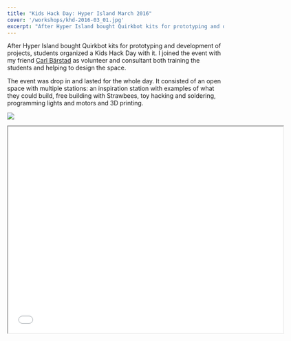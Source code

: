 ```yaml
---
title: "Kids Hack Day: Hyper Island March 2016"
cover: '/workshops/khd-2016-03_01.jpg'
excerpt: "After Hyper Island bought Quirkbot kits for prototyping and development of projects, students organized a Kids Hack Day with it. I joined the event with my friend Carl Bärstad as volunteer and consultant both training the students and helping to design the space."
---
```


After Hyper Island bought Quirkbot kits for prototyping and development of projects, students organized a Kids Hack Day with it. I joined the event with my friend [Carl Bärstad](https://www.linkedin.com/in/carlbarstad/) as volunteer and consultant both training the students and helping to design the space.

The event was drop in and lasted for the whole day. It consisted of an open space with multiple stations: an inspiration station with examples of what they could build, free building with Strawbees, toy hacking and soldering, programming lights and motors and 3D printing.

![](/workshops/khd-2016-03_01.jpg)

<iframe width="640" height="480" src="//www.youtube.com/embed/NAYQZ68pAg0" allowfullscreen></iframe>
